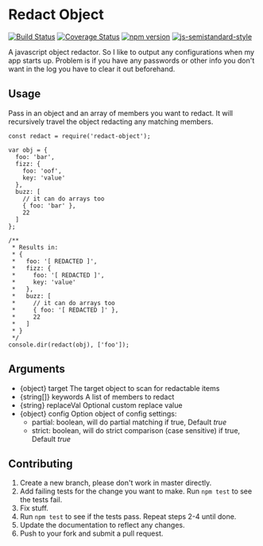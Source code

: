 # Redact Object

[![Build Status](https://travis-ci.org/shaunburdick/redact-object.svg?branch=master)](https://travis-ci.org/shaunburdick/redact-object) [![Coverage Status](https://coveralls.io/repos/github/shaunburdick/redact-object/badge.svg?branch=master)](https://coveralls.io/github/shaunburdick/redact-object?branch=master) [![npm version](https://badge.fury.io/js/redact-object.svg)](https://badge.fury.io/js/redact-object) [![js-semistandard-style](https://img.shields.io/badge/code%20style-semistandard-brightgreen.svg?style=flat-square)](https://github.com/Flet/semistandard)

A javascript object redactor. So I like to output any configurations when my app starts up. Problem is if you have any passwords or other info you don't want in the log you have to clear it out beforehand.

## Usage
Pass in an object and an array of members you want to redact. It will recursively travel the object redacting any matching members.

```
const redact = require('redact-object');

var obj = {
  foo: 'bar',
  fizz: {
    foo: 'oof',
    key: 'value'
  },
  buzz: [
    // it can do arrays too
    { foo: 'bar' },
    22
  ]
};

/**
 * Results in:
 * {
 *   foo: '[ REDACTED ]',
 *   fizz: {
 *     foo: '[ REDACTED ]',
 *     key: 'value'
 *   },
 *   buzz: [
 *     // it can do arrays too
 *     { foo: '[ REDACTED ]' },
 *     22
 *   ]
 * }
 */
console.dir(redact(obj), ['foo']);
```

## Arguments
- {object}   target     The target object to scan for redactable items
- {string[]} keywords   A list of members to redact
- {string}   replaceVal Optional custom replace value
- {object}   config     Option object of config settings:
  - partial: boolean, will do partial matching if true, Default _true_
  - strict:  boolean, will do strict comparison (case sensitive) if true, Default _true_

## Contributing
1. Create a new branch, please don't work in master directly.
2. Add failing tests for the change you want to make. Run `npm test` to see the tests fail.
3. Fix stuff.
4. Run `npm test` to see if the tests pass. Repeat steps 2-4 until done.
5. Update the documentation to reflect any changes.
6. Push to your fork and submit a pull request.
